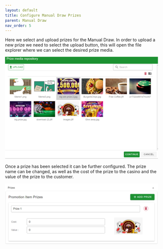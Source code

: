 ```yaml
---
layout: default
title: Configure Manual Draw Prizes
parent: Manual Draw
nav_order: 5
---
```


Here we select and upload prizes for the Manual Draw. In order to upload a new prize we need to select the upload button, this will open the file explorer where we can select the desired prize media.

<img src="\img\Promotions\IncentivisorPrizes.png" alt="">

Once a prize has been selected it can be further configured. The prize name can be changed, as well as the cost of the prize to the casino and the value of the prize to the customer.

<img src="\img\Promotions\ManualDrawPrizes.png" alt="">